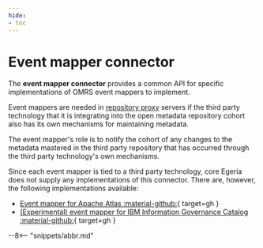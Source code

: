 ```yaml
---
hide:
- toc
---
```


<!-- SPDX-License-Identifier: CC-BY-4.0 -->
<!-- Copyright Contributors to the Egeria project. -->

# Event mapper connector

The **event mapper connector** provides a common API for
specific implementations of OMRS event mappers to implement.

Event mappers are needed in [repository proxy](/egeria-docs/concepts/repository-proxy)
servers if the third party technology that it is
integrating into the open metadata repository cohort
also has its own mechanisms for maintaining metadata.

The event mapper's role is to notify the cohort of any changes to
the metadata mastered in the third party repository
that has occurred through the third party technology's own mechanisms.

Since each event mapper is tied to a third party
technology, core Egeria does not supply any implementations of
this connector. There are, however, the following
implementations available:

- [Event mapper for Apache Atlas :material-github:](https://github.com/odpi/egeria-connector-hadoop-ecosystem){ target=gh }
- [(Experimental) event mapper for IBM Information Governance Catalog :material-github:](https://github.com/odpi/egeria-connector-ibm-information-server){ target=gh }

--8<-- "snippets/abbr.md"
